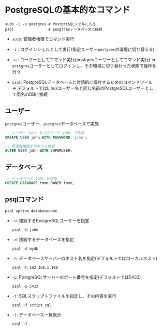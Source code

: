# PostgreSQLの基本的なコマンド

```
sudo -i -u postgres # PostgreSQLシェルに入る
psql                # posgtresデータベースに接続
```
- `sudo`: 管理者権限でコマンド実行
- `-i`  : ログインシェルとして実行(指定ユーザー`postgres`の環境に切り替える)
- `-u`  : ユーザーとしてコマンド実行(postgresユーザーとしてコマンド実行)
=> `postgres`ユーザーとしてログインし、その環境に切り替わった状態で操作を行う

- `psql`: PostgreSQLデータベースと対話的に操作するためのコマンドツール
=> デフォルトではLinuxユーザー名と同じ名前のPostgreSQLユーザーとして同名のDBに接続

## ユーザー
`postgres`ユーザー、`postgres`データベースで実施

```sql
-- ユーザー john をパスワード john で作成
CREATE USER john WITH PASSWORD 'john';

-- 管理者権限を付与する場合
ALTER USER john WITH SUPERUSER;
```

## データベース
```sql
-- データベース tomo を作成
CREATE DATABASE tomo OWNER tomo;
```

## psqlコマンド
```
psql option databasename
```
- `-U`: 接続するPostgreSQLユーザーを指定
  ```
  psql -U john
  ```

- `-d`: 接続するデータベースを指定
  ```
  psql -d mydb
  ```

- `-h`: データベースサーバーのホスト名を指定(デフォルトではローカルホスト)
  ```
  psql -h 192.168.1.100
  ```

- `-p`: PostgreSQLサーバーのポート番号を指定(デフォルトでは5432)
  ```
  psql -p 5433
  ```

- `-f`: SQLスクリプトファイルを指定し、その内容を実行
  ```
  psql -f script.sql
  ```

- `-l`: データベース一覧表示
  ```
  psql -l
  ```



